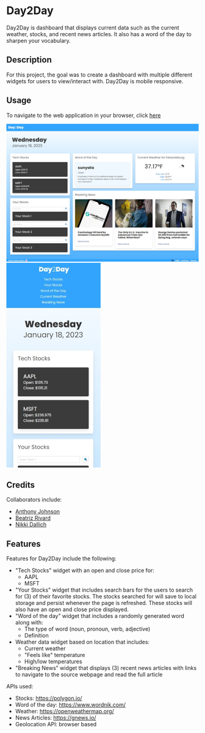 # Day2Day

Day2Day is dashboard that displays current data such as the current weather, stocks, and recent news articles. It also has a word of the day to sharpen your vocabulary.

## Description

For this project, the goal was to create a dashboard with multiple different widgets for users to view/interact with. Day2Day is mobile responsive.

## Usage

To navigate to the web application in your browser, click [here](https://anthonyjohnson101.github.io/recent-events-dashboard/)

![screenshot of web application](./assets/images/screenshot_of_website_desktop.jpg)
![screenshot of mobile application](./assets/images/screenshot_of_website_mobile.jpg)

## Credits

Collaborators include:

- [Anthony Johnson](https://github.com/AnthonyJohnson101)
- [Beatriz Rivard](https://github.com/Beatriz-Rivard)
- [Nikki Dallich](https://github.com/ndallich1)

## Features

Features for Day2Day include the following:

- "Tech Stocks" widget with an open and close price for:
  - AAPL
  - MSFT
- "Your Stocks" widget that includes search bars for the users to search for (3) of their favorite stocks. The stocks searched for will save to local storage and persist whenever the page is refreshed. These stocks will also have an open and close price displayed.
- "Word of the day" widget that includes a randomly generated word along with:
  - The type of word (noun, pronoun, verb, adjective)
  - Definition
- Weather data widget based on location that includes:
  - Current weather
  - "Feels like" temperature
  - High/low temperatures
- "Breaking News" widget that displays (3) recent news articles with links to navigate to the source webpage and read the full article

APIs used:

- Stocks: https://polygon.io/
- Word of the day: https://www.wordnik.com/
- Weather: https://openweathermap.org/
- News Articles: https://gnews.io/
- Geolocation API: browser based
